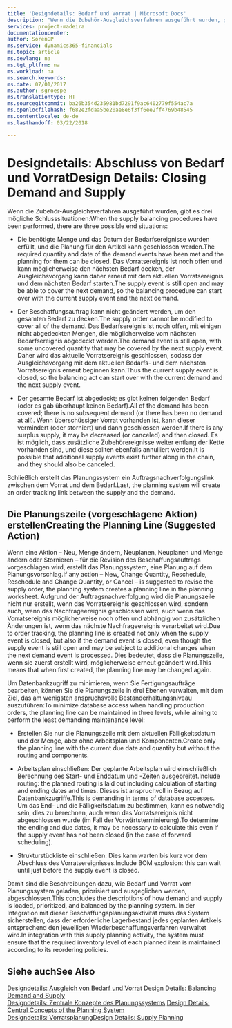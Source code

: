 ```yaml
---
title: 'Designdetails: Bedarf und Vorrat | Microsoft Docs'
description: "Wenn die Zubehör-Ausgleichsverfahren ausgeführt wurden, gibt es drei mögliche Schlusssituationen."
services: project-madeira
documentationcenter: 
author: SorenGP
ms.service: dynamics365-financials
ms.topic: article
ms.devlang: na
ms.tgt_pltfrm: na
ms.workload: na
ms.search.keywords: 
ms.date: 07/01/2017
ms.author: sgroespe
ms.translationtype: HT
ms.sourcegitcommit: ba26b354d235981bd7291f9ac6402779f554ac7a
ms.openlocfilehash: f682e2fdaa5be20ae8e6f3ff6ee2ff4769b48545
ms.contentlocale: de-de
ms.lasthandoff: 03/22/2018

---
```

# <a name="design-details-closing-demand-and-supply"></a><span data-ttu-id="5b2fc-103">Designdetails: Abschluss von Bedarf und Vorrat</span><span class="sxs-lookup"><span data-stu-id="5b2fc-103">Design Details: Closing Demand and Supply</span></span>
<span data-ttu-id="5b2fc-104">Wenn die Zubehör-Ausgleichsverfahren ausgeführt wurden, gibt es drei mögliche Schlusssituationen:</span><span class="sxs-lookup"><span data-stu-id="5b2fc-104">When the supply balancing procedures have been performed, there are three possible end situations:</span></span>  

-   <span data-ttu-id="5b2fc-105">Die benötigte Menge und das Datum der Bedarfsereignisse wurden erfüllt, und die Planung für den Artikel kann geschlossen werden.</span><span class="sxs-lookup"><span data-stu-id="5b2fc-105">The required quantity and date of the demand events have been met and the planning for them can be closed.</span></span> <span data-ttu-id="5b2fc-106">Das Vorratsereignis ist noch offen und kann möglicherweise den nächsten Bedarf decken, der Ausgleichsvorgang kann daher erneut mit dem aktuellen Vorratsereignis und dem nächsten Bedarf starten.</span><span class="sxs-lookup"><span data-stu-id="5b2fc-106">The supply event is still open and may be able to cover the next demand, so the balancing procedure can start over with the current supply event and the next demand.</span></span>  

-   <span data-ttu-id="5b2fc-107">Der Beschaffungsauftrag kann nicht geändert werden, um den gesamten Bedarf zu decken.</span><span class="sxs-lookup"><span data-stu-id="5b2fc-107">The supply order cannot be modified to cover all of the demand.</span></span> <span data-ttu-id="5b2fc-108">Das Bedarfsereignis ist noch offen, mit einigen nicht abgedeckten Mengen, die möglicherweise vom nächsten Bedarfsereignis abgedeckt werden.</span><span class="sxs-lookup"><span data-stu-id="5b2fc-108">The demand event is still open, with some uncovered quantity that may be covered by the next supply event.</span></span> <span data-ttu-id="5b2fc-109">Daher wird das aktuelle Vorratsereignis geschlossen, sodass der Ausgleichsvorgang mit dem aktuellen Bedarfs- und dem nächsten Vorratsereignis erneut beginnen kann.</span><span class="sxs-lookup"><span data-stu-id="5b2fc-109">Thus the current supply event is closed, so the balancing act can start over with the current demand and the next supply event.</span></span>  

-   <span data-ttu-id="5b2fc-110">Der gesamte Bedarf ist abgedeckt; es gibt keinen folgenden Bedarf (oder es gab überhaupt keinen Bedarf).</span><span class="sxs-lookup"><span data-stu-id="5b2fc-110">All of the demand has been covered; there is no subsequent demand (or there has been no demand at all).</span></span> <span data-ttu-id="5b2fc-111">Wenn überschüssiger Vorrat vorhanden ist, kann dieser vermindert (oder storniert) und dann geschlossen werden.</span><span class="sxs-lookup"><span data-stu-id="5b2fc-111">If there is any surplus supply, it may be decreased (or canceled) and then closed.</span></span> <span data-ttu-id="5b2fc-112">Es ist möglich, dass zusätzliche Zubehörereignisse weiter entlang der Kette vorhanden sind, und diese sollten ebenfalls annulliert werden.</span><span class="sxs-lookup"><span data-stu-id="5b2fc-112">It is possible that additional supply events exist further along in the chain, and they should also be canceled.</span></span>  

 <span data-ttu-id="5b2fc-113">Schließlich erstellt das Planungssystem ein Auftragsnachverfolgungslink zwischen dem Vorrat und dem Bedarf.</span><span class="sxs-lookup"><span data-stu-id="5b2fc-113">Last, the planning system will create an order tracking link between the supply and the demand.</span></span>  

## <a name="creating-the-planning-line-suggested-action"></a><span data-ttu-id="5b2fc-114">Die Planungszeile (vorgeschlagene Aktion) erstellen</span><span class="sxs-lookup"><span data-stu-id="5b2fc-114">Creating the Planning Line (Suggested Action)</span></span>  
 <span data-ttu-id="5b2fc-115">Wenn eine Aktion – Neu, Menge ändern, Neuplanen, Neuplanen und Menge ändern oder Stornieren – für die Revision des Beschaffungsauftrags vorgeschlagen wird, erstellt das Planungssystem, eine Planung auf dem Planungsvorschlag.</span><span class="sxs-lookup"><span data-stu-id="5b2fc-115">If any action – New, Change Quantity, Reschedule, Reschedule and Change Quantity, or Cancel – is suggested to revise the supply order, the planning system creates a planning line in the planning worksheet.</span></span> <span data-ttu-id="5b2fc-116">Aufgrund der Auftragsnachverfolgung wird die Planungszeile nicht nur erstellt, wenn das Vorratsereignis geschlossen wird, sondern auch, wenn das Nachfrageereignis geschlossen wird, auch wenn das Vorratsereignis möglicherweise noch offen und abhängig von zusätzlichen Änderungen ist, wenn das nächste Nachfrageereignis verarbeitet wird.</span><span class="sxs-lookup"><span data-stu-id="5b2fc-116">Due to order tracking, the planning line is created not only when the supply event is closed, but also if the demand event is closed, even though the supply event is still open and may be subject to additional changes when the next demand event is processed.</span></span> <span data-ttu-id="5b2fc-117">Dies bedeutet, dass die Planungszeile, wenn sie zuerst erstellt wird, möglicherweise erneut geändert wird.</span><span class="sxs-lookup"><span data-stu-id="5b2fc-117">This means that when first created, the planning line may be changed again.</span></span>  

 <span data-ttu-id="5b2fc-118">Um Datenbankzugriff zu minimieren, wenn Sie Fertigungsaufträge bearbeiten, können Sie die Planungszeile in drei Ebenen verwalten, mit dem Ziel, das am wenigsten anspruchsvolle Bestanderhaltungsniveau auszuführen:</span><span class="sxs-lookup"><span data-stu-id="5b2fc-118">To minimize database access when handling production orders, the planning line can be maintained in three levels, while aiming to perform the least demanding maintenance level:</span></span>  

-   <span data-ttu-id="5b2fc-119">Erstellen Sie nur die Planungszeile mit dem aktuellen Fälligkeitsdatum und der Menge, aber ohne Arbeitsplan und Komponenten.</span><span class="sxs-lookup"><span data-stu-id="5b2fc-119">Create only the planning line with the current due date and quantity but without the routing and components.</span></span>  

-   <span data-ttu-id="5b2fc-120">Arbeitsplan einschließen: Der geplante Arbeitsplan wird einschließlich Berechnung des Start- und Enddatum und -Zeiten ausgebreitet.</span><span class="sxs-lookup"><span data-stu-id="5b2fc-120">Include routing: the planned routing is laid out including calculation of starting and ending dates and times.</span></span> <span data-ttu-id="5b2fc-121">Dieses ist anspruchvoll in Bezug auf Datenbankzugriffe.</span><span class="sxs-lookup"><span data-stu-id="5b2fc-121">This is demanding in terms of database accesses.</span></span> <span data-ttu-id="5b2fc-122">Um das End- und die Fälligkeitsdatum zu bestimmen, kann es notwendig sein, dies zu berechnen, auch wenn das Vorratsereignis nicht abgeschlossen wurde (im Fall der Vorwärtsterminierung).</span><span class="sxs-lookup"><span data-stu-id="5b2fc-122">To determine the ending and due dates, it may be necessary to calculate this even if the supply event has not been closed (in the case of forward scheduling).</span></span>  

-   <span data-ttu-id="5b2fc-123">Strukturstückliste einschließen: Dies kann warten bis kurz vor dem Abschluss des Vorratsereignisses.</span><span class="sxs-lookup"><span data-stu-id="5b2fc-123">Include BOM explosion: this can wait until just before the supply event is closed.</span></span>  

 <span data-ttu-id="5b2fc-124">Damit sind die Beschreibungen dazu, wie Bedarf und Vorrat vom Planungssystem geladen, priorisiert und ausgeglichen werden, abgeschlossen.</span><span class="sxs-lookup"><span data-stu-id="5b2fc-124">This concludes the descriptions of how demand and supply is loaded, prioritized, and balanced by the planning system.</span></span> <span data-ttu-id="5b2fc-125">In der Integration mit dieser Beschaffungsplanungsaktivität muss das System sicherstellen, dass der erforderliche Lagerbestand jedes geplanten Artikels entsprechend den jeweiligen Wiederbeschaffungsverfahren verwaltet wird.</span><span class="sxs-lookup"><span data-stu-id="5b2fc-125">In integration with this supply planning activity, the system must ensure that the required inventory level of each planned item is maintained according to its reordering policies.</span></span>  

## <a name="see-also"></a><span data-ttu-id="5b2fc-126">Siehe auch</span><span class="sxs-lookup"><span data-stu-id="5b2fc-126">See Also</span></span>  
 <span data-ttu-id="5b2fc-127">[Designdetails: Ausgleich von Bedarf und Vorrat](design-details-balancing-demand-and-supply.md) </span><span class="sxs-lookup"><span data-stu-id="5b2fc-127">[Design Details: Balancing Demand and Supply](design-details-balancing-demand-and-supply.md) </span></span>  
 <span data-ttu-id="5b2fc-128">[Designdetails: Zentrale Konzepte des Planungssystems](design-details-central-concepts-of-the-planning-system.md) </span><span class="sxs-lookup"><span data-stu-id="5b2fc-128">[Design Details: Central Concepts of the Planning System](design-details-central-concepts-of-the-planning-system.md) </span></span>  
 [<span data-ttu-id="5b2fc-129">Designdetails: Vorratsplanung</span><span class="sxs-lookup"><span data-stu-id="5b2fc-129">Design Details: Supply Planning</span></span>](design-details-supply-planning.md)

